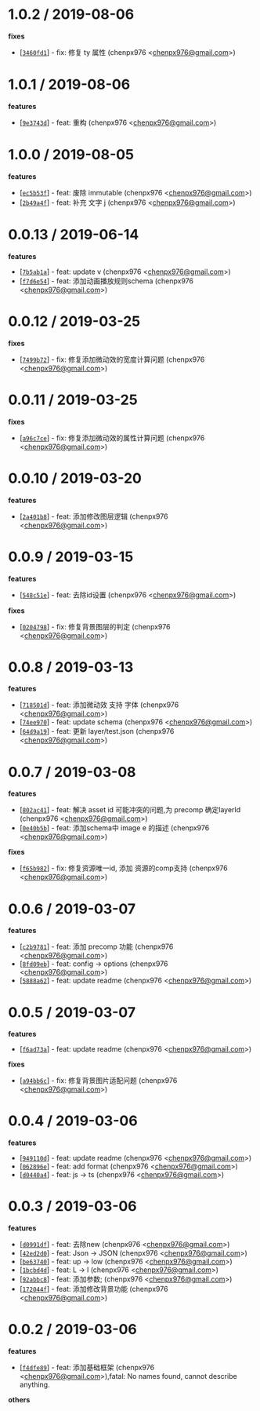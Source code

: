 
1.0.2 / 2019-08-06
==================

**fixes**
  * [[`3460fd1`](http://github.com/Lottie-Lint/lottie-schema/commit/3460fd1143999ce05ee6c6bad9479d04fd16a78a)] - fix: 修复 ty 属性 (chenpx976 <<chenpx976@gmail.com>>)

1.0.1 / 2019-08-06
==================

**features**
  * [[`9e3743d`](http://github.com/Lottie-Lint/lottie-schema/commit/9e3743d3bcaf2ceeb3f3ca4eb86e4e06cdb75e6b)] - feat: 重构 (chenpx976 <<chenpx976@gmail.com>>)

1.0.0 / 2019-08-05
==================

**features**
  * [[`ec5b53f`](http://github.com/Lottie-Lint/lottie-schema/commit/ec5b53f384db2fae49866940968f9409d0a9e797)] - feat: 废除 immutable (chenpx976 <<chenpx976@gmail.com>>)
  * [[`2b49a4f`](http://github.com/Lottie-Lint/lottie-schema/commit/2b49a4f88235a7b3d5f149b2ce2f0b6972c22480)] - feat: 补充 文字 j (chenpx976 <<chenpx976@gmail.com>>)

0.0.13 / 2019-06-14
==================

**features**
  * [[`7b5ab1a`](http://github.com/Lottie-Lint/lottie-schema/commit/7b5ab1a5e69d608df4cb4edc148f9626fe41c337)] - feat: update v (chenpx976 <<chenpx976@gmail.com>>)
  * [[`f7d6e54`](http://github.com/Lottie-Lint/lottie-schema/commit/f7d6e5471a31e95200dcf22637d4ced0f122e2b3)] - feat: 添加动画播放规则schema (chenpx976 <<chenpx976@gmail.com>>)

0.0.12 / 2019-03-25
==================

**fixes**
  * [[`7499b72`](http://github.com/Lottie-Lint/lottie-schema/commit/7499b7226a7ad9fe621c1efec6d6b4f47cad3a5c)] - fix: 修复添加微动效的宽度计算问题 (chenpx976 <<chenpx976@gmail.com>>)

0.0.11 / 2019-03-25
==================

**fixes**
  * [[`a96c7ce`](http://github.com/Lottie-Lint/lottie-schema/commit/a96c7ce545b755fbfd6f22a126aafcebd9925cd7)] - fix: 修复添加微动效的属性计算问题 (chenpx976 <<chenpx976@gmail.com>>)

0.0.10 / 2019-03-20
==================

**features**
  * [[`2a401b8`](http://github.com/Lottie-Lint/lottie-schema/commit/2a401b87ab50399b9bd99834d1f4083bd7d56d52)] - feat: 添加修改图层逻辑 (chenpx976 <<chenpx976@gmail.com>>)

0.0.9 / 2019-03-15
==================

**features**
  * [[`548c51e`](http://github.com/Lottie-Lint/lottie-schema/commit/548c51e128e0bb3535e6840aa3e0a7f045a08890)] - feat: 去除id设置 (chenpx976 <<chenpx976@gmail.com>>)

**fixes**
  * [[`0204798`](http://github.com/Lottie-Lint/lottie-schema/commit/02047987b3e928bf7ad4d67d7a60f3d8d844c2e5)] - fix: 修复背景图层的判定 (chenpx976 <<chenpx976@gmail.com>>)

0.0.8 / 2019-03-13
==================

**features**
  * [[`718501d`](http://github.com/Lottie-Lint/lottie-schema/commit/718501db9db7b9813cb16c81d06fd4e82ee397ac)] - feat: 添加微动效 支持 字体 (chenpx976 <<chenpx976@gmail.com>>)
  * [[`74ee970`](http://github.com/Lottie-Lint/lottie-schema/commit/74ee9706f46db01f16fb16df9a79f898098bdc35)] - feat: update schema (chenpx976 <<chenpx976@gmail.com>>)
  * [[`64d9a19`](http://github.com/Lottie-Lint/lottie-schema/commit/64d9a1926b0791def3c8afd525411d0d81a7baca)] - feat: 更新 layer/test.json (chenpx976 <<chenpx976@gmail.com>>)

0.0.7 / 2019-03-08
==================

**features**
  * [[`802ac41`](http://github.com/Lottie-Lint/lottie-schema/commit/802ac41957cecfa934427a138ec79ff4d4027b27)] - feat: 解决 asset id 可能冲突的问题,为 precomp 确定layerId (chenpx976 <<chenpx976@gmail.com>>)
  * [[`0e40b5b`](http://github.com/Lottie-Lint/lottie-schema/commit/0e40b5b18ee410c7091cb244b0bb5e728c3faa84)] - feat: 添加schema中 image e 的描述 (chenpx976 <<chenpx976@gmail.com>>)

**fixes**
  * [[`f65b982`](http://github.com/Lottie-Lint/lottie-schema/commit/f65b9826c7a2c456b21734c02cc840bfeaa850d3)] - fix: 修复资源唯一id, 添加 资源的comp支持 (chenpx976 <<chenpx976@gmail.com>>)

0.0.6 / 2019-03-07
==================

**features**
  * [[`c2b9781`](http://github.com/Lottie-Lint/lottie-schema/commit/c2b9781664d42be593f96acc30fa7e89a35dd3a8)] - feat: 添加 precomp 功能 (chenpx976 <<chenpx976@gmail.com>>)
  * [[`8fd09eb`](http://github.com/Lottie-Lint/lottie-schema/commit/8fd09eb83f2c680f823aaf3edeac931bb862b877)] - feat: config -> options (chenpx976 <<chenpx976@gmail.com>>)
  * [[`5888a62`](http://github.com/Lottie-Lint/lottie-schema/commit/5888a62187b9be8b0de1aeb097b34c481bb65e7f)] - feat: update readme (chenpx976 <<chenpx976@gmail.com>>)

0.0.5 / 2019-03-07
==================

**features**
  * [[`f6ad73a`](http://github.com/Lottie-Lint/lottie-schema/commit/f6ad73aab2bce56a6a90ce8da0b48cfe0f61a38e)] - feat: update readme (chenpx976 <<chenpx976@gmail.com>>)

**fixes**
  * [[`a94bb6c`](http://github.com/Lottie-Lint/lottie-schema/commit/a94bb6c968dc52b861e43321a9902c22fc9446b8)] - fix: 修复背景图片适配问题 (chenpx976 <<chenpx976@gmail.com>>)

0.0.4 / 2019-03-06
==================

**features**
  * [[`949110d`](http://github.com/Lottie-Lint/lottie-schema/commit/949110dda15e9d7d387998036db9b7d8b959fbd5)] - feat: update readme (chenpx976 <<chenpx976@gmail.com>>)
  * [[`062896e`](http://github.com/Lottie-Lint/lottie-schema/commit/062896e812cde63d134b26e8ecb9d2292a0bfe62)] - feat: add format (chenpx976 <<chenpx976@gmail.com>>)
  * [[`d0440a4`](http://github.com/Lottie-Lint/lottie-schema/commit/d0440a4fd5c472cac6d87d6bf9254337590a94e3)] - feat: js -> ts (chenpx976 <<chenpx976@gmail.com>>)

0.0.3 / 2019-03-06
==================

**features**
  * [[`d0991df`](http://github.com/Lottie-Lint/lottie-schema/commit/d0991dff7992af9b90bcf03ab7dfa8fea8bf5cb4)] - feat: 去除new (chenpx976 <<chenpx976@gmail.com>>)
  * [[`42ed2d0`](http://github.com/Lottie-Lint/lottie-schema/commit/42ed2d0b7980f835b8e9dfd354f4cb70c18dd2d2)] - feat: Json -> JSON (chenpx976 <<chenpx976@gmail.com>>)
  * [[`be63740`](http://github.com/Lottie-Lint/lottie-schema/commit/be63740ad66aa385aaa8342aff9bb61ac2147247)] - feat: up -> low (chenpx976 <<chenpx976@gmail.com>>)
  * [[`1bcbd4d`](http://github.com/Lottie-Lint/lottie-schema/commit/1bcbd4da352fc98d8ffe7ec446ba062b98f45565)] - feat: L -> l (chenpx976 <<chenpx976@gmail.com>>)
  * [[`92abbc8`](http://github.com/Lottie-Lint/lottie-schema/commit/92abbc8aca33a85072026d68144dc01deea06ef0)] - feat: 添加参数; (chenpx976 <<chenpx976@gmail.com>>)
  * [[`172044f`](http://github.com/Lottie-Lint/lottie-schema/commit/172044f6eacc923d917be96c8603b60706928c30)] - feat: 添加修改背景功能 (chenpx976 <<chenpx976@gmail.com>>)

0.0.2 / 2019-03-06
==================

**features**
  * [[`f4dfe89`](http://github.com/Lottie-Lint/lottie-schema/commit/f4dfe894471a416c5992d5bac51c94e07208c80c)] - feat: 添加基础框架 (chenpx976 <<chenpx976@gmail.com>>),fatal: No names found, cannot describe anything.

**others**

